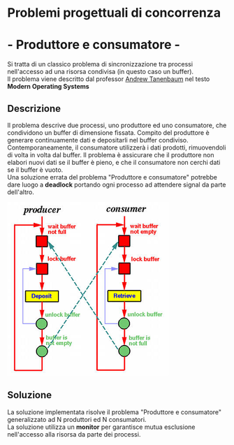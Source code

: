 # Problemi progettuali di concorrenza
# - Produttore e consumatore -

Si tratta di un classico problema di sincronizzazione tra processi nell'accesso ad una risorsa condivisa (in questo caso un buffer).  
Il problema viene descritto dal professor [Andrew Tanenbaum](https://it.wikipedia.org/wiki/Andrew_Stuart_Tanenbaum) nel testo
**Modern Operating Systems**

## Descrizione

 Il problema descrive due processi, uno produttore ed uno consumatore, che condividono un buffer di dimensione fissata. Compito del produttore è generare continuamente dati e depositarli nel buffer condiviso. Contemporaneamente, il consumatore utilizzerà i dati prodotti, rimuovendoli di volta in volta dal buffer. Il problema è assicurare che il produttore non elabori nuovi dati se il buffer è pieno, e che il consumatore non cerchi dati se il buffer è vuoto.  
 Una soluzione errata del problema "Produttore e consumatore" potrebbe dare luogo a **deadlock** portando ogni processo ad attendere signal da parte dell'altro.  

![alt text](../img/producerConsumer.jpg "Rappresentazione del problema produttore consumatore")


## Soluzione

La soluzione implementata risolve il problema "Produttore e consumatore" generalizzato ad N produttori ed N consumatori.    
La soluzione utilizza un **monitor** per garantisce mutua esclusione nell'accesso alla risorsa da parte dei processi.
